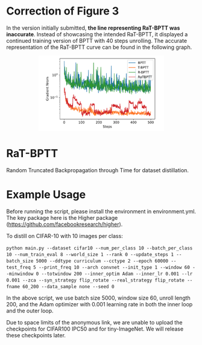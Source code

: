 #   Correction of Figure 3

In the version initially submitted, **the line representing RaT-BPTT was inaccurate**. Instead of showcasing the intended RaT-BPTT, it displayed a continued training version of BPTT with 40 steps unrolling. The accurate representation of the RaT-BPTT curve can be found in the following graph.

<p align="middle">
<img src="gradients.png" alt="Meta-gradient norm" width="66%"/>
</p>

# RaT-BPTT
Random Truncated Backpropagation through Time for dataset distillation.

# Example Usage 

Before running the script, please install the environment in environment.yml. The key package here is the Higher package (https://github.com/facebookresearch/higher).

To distill on CIFAR-10 with 10 images per class:

`python main.py --dataset cifar10 --num_per_class 10 --batch_per_class 10 --num_train_eval 8 --world_size 1 --rank 0 --update_steps 1 --batch_size 5000 --ddtype curriculum --cctype 2 --epoch 60000 --test_freq 5 --print_freq 10 --arch convnet --init_type 1 --window 60 --minwindow 0 --totwindow 200 --inner_optim Adam --inner_lr 0.001 --lr 0.001 --zca --syn_strategy flip_rotate --real_strategy flip_rotate --fname 60_200 --data_sample none --seed 0`

In the above script, we use batch size 5000, window size 60, unroll length 200, and the Adam optimizer with 0.001 learning rate in both the inner loop and the outer loop. 

Due to space limits of the anonymous link, we are unable to upload the checkpoints for CIFAR100 IPC50 and for tiny-ImageNet. We will release these checkpoints later.